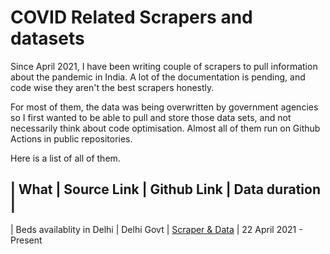 # COVID Related Scrapers and datasets

Since April 2021, I have been writing couple of scrapers to pull information about the pandemic in India. A lot of the documentation is pending, and code wise they aren't the best scrapers honestly. 

For most of them, the data was being overwritten by government agencies so I first wanted to be able to pull and store those data sets, and not necessarily think about code optimisation. Almost all of them run on Github Actions in public repositories. 

Here is a list of all of them.

| What 	| Source Link | Github Link | Data duration |
-----------------------------------------------------
| Beds availablity in Delhi | Delhi Govt | [Scraper & Data](https://github.com/gurmanbh/delhi-beds-scraper) | 22 April 2021 - Present